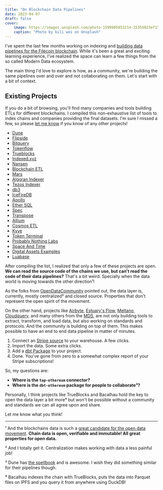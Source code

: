 ```yaml
---
title: "On Blockchain Data Pipelines"
date: 2023-04-07
draft: false
cover:
    image: https://images.unsplash.com/photo-1599985853214-25355023ef15?ixlib=rb-4.0.3&ixid=MnwxMjA3fDB8MHxwaG90by1wYWdlfHx8fGVufDB8fHx8&auto=format&fit=crop&w=1974&q=80
    caption: "Photo by kili wei on Unsplash"
---
```


I've spent the last few months working on indexing and [building data pipelines for the Filecoin blockchain](https://github.com/filecoin-project/filet). While it's been a great and exciting learning experience, I've realized the space can learn a few things from the so called Modern Data ecosystem.

The main thing I'd love to explore is how, as a community, we're building the same pipelines over and over and not collaborating on them. Let's start with a bit of context.

## Existing Projects

If you do a bit of browsing, you'll find many companies and tools building ETLs for different blockchains. I compiled this non-exhaustive list of tools to index chains and companies providing the final datasets. I'm sure I missed a few, so please [let me know](https://twitter.com/davidgasquez) if you know of any other projects!

- [Dune](https://dune.com/)
- [Flipside](https://flipsidecrypto.xyz/)
- [Bitquery](https://github.com/bitquery/explorer)
- [Tokenflow](https://docs.tokenflow.live/)
- [Trueblocks](https://trueblocks.io/)
- [Indexed.xyz](https://github.com/indexed-xyz)
- [Nansen](https://www.nansen.ai/)
- [Blockchain ETL](https://github.com/blockchain-etl)
- [Mars](https://github.com/deepeth/mars)
- [Algoran Indexer](https://github.com/algorand/indexer)
- [Tezos Indexer](https://github.com/baking-bad/tzkt)
- [db3](https://github.com/db3-teams/db3)
- [IceFireDB](https://www.icefiredb.xyz/icefiredb_docs/)
- [Apollo](https://github.com/chainbound/apollo)
- [Ether SQL](https://github.com/analyseether/ether_sql)
- [Spec](https://github.com/spec-dev)
- [Transpose](https://www.transpose.io/)
- [Allium](https://twitter.com/alliumlabs)
- [Cosmos ETL](https://github.com/bizzyvinci/cosmos-etl)
- [Kyve](https://www.kyve.network/)
- [Token Terminal](https://tokenterminal.com/)
- [Probably Nothing Labs](https://www.probablynothinglabs.xyz/)
- [Space And Time](https://www.spaceandtime.io/)
- [Digital Assets Examples](https://github.com/aws-samples/digital-assets-examples)
- [Luabase](https://github.com/luabase)

After compiling the list, I realized that only a few of these projects are open. **We can read the source code of the chains we use, but can't read the code of their data pipelines?** That's a bit weird. Specially when the data world is moving towards the other direction¹!

As the folks from [OpenDataCommunity](https://opendatacommunity.org/) pointed out, the data layer is, currently, mostly centralized² and closed source. Properties that don't represent the open spirit of the movement.

On the other hand, projects like [Airbyte](https://airbyte.com/), [Estuary's Flow](https://github.com/estuary/flow), [Meltano](https://meltano.com/), [Cloudquery](https://github.com/cloudquery/cloudquery), and many others from the [MDS](https://www.moderndatastack.xyz/), are not only building tools to extract, transform, and load data, but also working on standards and protocols. And the community is building on top of them. This makes possible to have an end to end data pipeline in matter of minutes.

1. Connect an [Stripe source](https://github.com/singer-io/tap-stripe) to your warehouse. A few clicks.
2. Import the data. Some extra clicks.
3. Add a [dbt Package](https://hub.getdbt.com/fivetran/stripe/latest/) to your project.
4. Done. You've gone from zero to a somewhat complex report of your Stripe subscriptions!

So, my questions are:

- **Where is the `tap-ethereum` connector?**
- **Where is the `dbt-ethereum` package for people to collaborate³?**

Personally, I think projects like TrueBlocks and Bacalhau hold the key to open the data layer a bit more⁴ but won't be possible without a community and standards we can all agree upon and share.

Let me know what you think!

---

¹ And the blockchains data is such a [great candidate for the open data movement](https://publish.obsidian.md/davidgasquez/Open+Data). **Chain data is open, verifiable and immutable! All great properties for open data.**

² And I totally get it. Centralization makes working with data a less painful job!

³ Dune has [the spellbook](https://github.com/duneanalytics/spellbook) and is awesome. I wish they did something similar for their pipelines though.

⁴ Bacalhau indexes the chain with TrueBlocks, puts the data into Parquet files on IPFS and you query it from anywhere using DuckDB!
